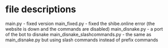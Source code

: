 # file descriptions
main.py - fixed version
main_fixed.py - fixed the shibe.online error (the website is down and the commands are disabled)
main_disnake.py - a port of the bot to disnake 
main_disnake_slashcommands.py - the same as main_disnake.py but using slash commands instead of prefix commands
